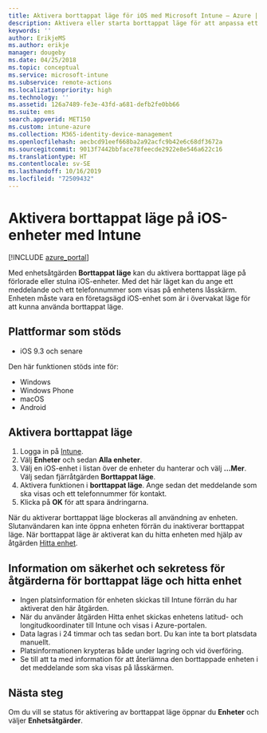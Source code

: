 ```yaml
---
title: Aktivera borttappat läge för iOS med Microsoft Intune – Azure | Microsoft Docs
description: Aktivera eller starta borttappat läge för att anpassa ett meddelande som visas på låsskärmen på en borttappad eller stulen iOS-enhet med hjälp av Microsoft Intune. Få även information om säkerhet och sekretess när du använder åtgärden för borttappat läge.
keywords: ''
author: ErikjeMS
ms.author: erikje
manager: dougeby
ms.date: 04/25/2018
ms.topic: conceptual
ms.service: microsoft-intune
ms.subservice: remote-actions
ms.localizationpriority: high
ms.technology: ''
ms.assetid: 126a7489-fe3e-43fd-a681-defb2fe0bb66
ms.suite: ems
search.appverid: MET150
ms.custom: intune-azure
ms.collection: M365-identity-device-management
ms.openlocfilehash: aecbcd91eef668ba2a92acfc9b42e6c68df3672a
ms.sourcegitcommit: 9013f7442bbface78feecde2922e8e546a622c16
ms.translationtype: HT
ms.contentlocale: sv-SE
ms.lasthandoff: 10/16/2019
ms.locfileid: "72509432"
---
```

# <a name="enable-lost-mode-on-ios-devices-with-intune"></a>Aktivera borttappat läge på iOS-enheter med Intune

[!INCLUDE [azure_portal](../includes/azure_portal.md)]

Med enhetsåtgärden **Borttappat läge** kan du aktivera borttappat läge på förlorade eller stulna iOS-enheter. Med det här läget kan du ange ett meddelande och ett telefonnummer som visas på enhetens låsskärm. Enheten måste vara en företagsägd iOS-enhet som är i övervakat läge för att kunna använda borttappat läge.

## <a name="supported-platforms"></a>Plattformar som stöds

- iOS 9.3 och senare

Den här funktionen stöds inte för: 
- Windows
- Windows Phone
- macOS
- Android

## <a name="enable-lost-mode"></a>Aktivera borttappat läge

1. Logga in på [Intune](https://go.microsoft.com/fwlink/?linkid=2090973).
3. Välj **Enheter** och sedan **Alla enheter**.
4. Välj en iOS-enhet i listan över de enheter du hanterar och välj **...Mer**. Välj sedan fjärråtgärden **Borttappat läge**.
5. Aktivera funktionen i **borttappat läge**. Ange sedan det meddelande som ska visas och ett telefonnummer för kontakt.
6. Klicka på **OK** för att spara ändringarna.

När du aktiverar borttappat läge blockeras all användning av enheten. Slutanvändaren kan inte öppna enheten förrän du inaktiverar borttappat läge. När borttappat läge är aktiverat kan du hitta enheten med hjälp av åtgärden [Hitta enhet](device-locate.md).

## <a name="security-and-privacy-information-for-the-lost-mode-and-locate-device-actions"></a>Information om säkerhet och sekretess för åtgärderna för borttappat läge och hitta enhet
- Ingen platsinformation för enheten skickas till Intune förrän du har aktiverat den här åtgärden.
- När du använder åtgärden Hitta enhet skickas enhetens latitud- och longitudkoordinater till Intune och visas i Azure-portalen.
- Data lagras i 24 timmar och tas sedan bort. Du kan inte ta bort platsdata manuellt.
- Platsinformationen krypteras både under lagring och vid överföring.
- Se till att ta med information för att återlämna den borttappade enheten i det meddelande som ska visas på låsskärmen.

## <a name="next-steps"></a>Nästa steg

Om du vill se status för aktivering av borttappat läge öppnar du **Enheter** och väljer **Enhetsåtgärder**.
